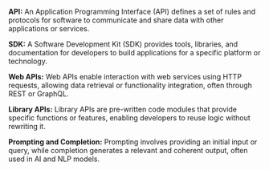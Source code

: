 **API:** An Application Programming Interface (API) defines a set of rules and protocols for software to communicate and share data with other applications or services.  

**SDK:** A Software Development Kit (SDK) provides tools, libraries, and documentation for developers to build applications for a specific platform or technology.  

**Web APIs:** Web APIs enable interaction with web services using HTTP requests, allowing data retrieval or functionality integration, often through REST or GraphQL.  

**Library APIs:** Library APIs are pre-written code modules that provide specific functions or features, enabling developers to reuse logic without rewriting it.  

**Prompting and Completion:** Prompting involves providing an initial input or query, while completion generates a relevant and coherent output, often used in AI and NLP models.  